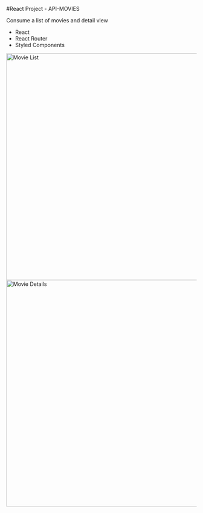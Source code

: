 #React Project - API-MOVIES

Consume a list of movies and detail view

- React
- React Router
- Styled Components

<img width="600" alt="Movie List" src="https://user-images.githubusercontent.com/82858995/175756201-0704975a-b00a-476d-88c3-21a2a2e2d4cc.png" style="max-width: 100%;">

<img width="600" alt="Movie Details" src="https://user-images.githubusercontent.com/82858995/175756202-89ba8359-1f5a-4f4b-8699-bb9d2847f11c.png" style="max-width: 100%;">
